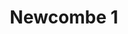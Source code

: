---
title: 'Newcombe 1'
description: ''
credit: 'Place Holder'
style: ''
project: 'Newcombe'
type: 'photo'
pathToImage: '/gallery/newcombe-1.jpg'
alt: 'Newcombe 1'
width: 2160
height: 1375
...